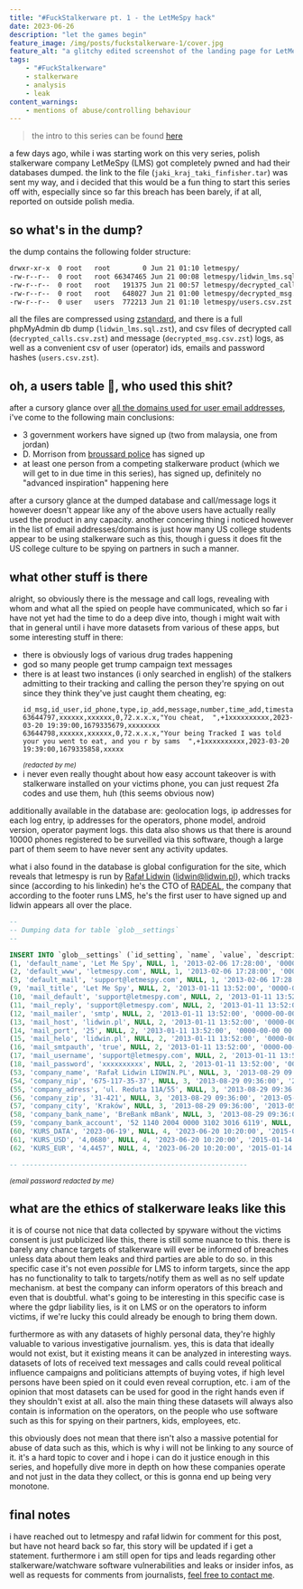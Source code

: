 ```yaml
---
title: "#FuckStalkerware pt. 1 - the LetMeSpy hack"
date: 2023-06-26
description: "let the games begin"
feature_image: /img/posts/fuckstalkerware-1/cover.jpg
feature_alt: "a glitchy edited screenshot of the landing page for LetMeSpy"
tags:
    - "#FuckStalkerware"
    - stalkerware
    - analysis
    - leak
content_warnings:
    - mentions of abuse/controlling behaviour
---
```


> the intro to this series can be found [here](/posts/fuckstalkerware-0/)

a few days ago, while i was starting work on this very series, polish stalkerware company LetMeSpy (LMS) got completely pwned and had their databases dumped. the link to the file (`jaki_kraj_taki_finfisher.tar`) was sent my way, and i decided that this would be a fun thing to start this series off with, especially since so far this breach has been barely, if at all, reported on outside polish media.

## so what's in the dump?

the dump contains the following folder structure:

```bash
drwxr-xr-x  0 root   root        0 Jun 21 01:10 letmespy/
-rw-r--r--  0 root   root 66347465 Jun 21 00:08 letmespy/lidwin_lms.sql.zst
-rw-r--r--  0 root   root   191375 Jun 21 00:57 letmespy/decrypted_calls.csv.zst
-rw-r--r--  0 root   root   648027 Jun 21 01:00 letmespy/decrypted_msg.csv.zst
-rw-r--r--  0 user   users  772213 Jun 21 01:10 letmespy/users.csv.zst
```

all the files are compressed using [zstandard](http://facebook.github.io/zstd/), and there is a full phpMyAdmin db dump (`lidwin_lms.sql.zst`), and csv files of decrypted call (`decrypted_calls.csv.zst`) and message (`decrypted_msg.csv.zst`) logs, as well as a convenient csv of user (operator) ids, emails and password hashes (`users.csv.zst`).

## oh, a users table 👀, who used this shit?

after a cursory glance over [all the domains used for user email addresses](/files/posts/fuckstalkerware-1/email-domains.txt), i've come to the following main conclusions:

- 3 government workers have signed up (two from malaysia, one from jordan) 
- D. Morrison from [broussard police](https://broussardpolice.com) has signed up
- at least one person from a competing stalkerware product (which we will get to in due time in this series), has signed up, definitely no "advanced inspiration" happening here

after a cursory glance at the dumped database and call/message logs it however doesn't appear like any of the above users have actually really used the product in any capacity. another concering thing i noticed however in the list of email addresses/domains is just how many US college students appear to be using stalkerware such as this, though i guess it does fit the US college culture to be spying on partners in such a manner. 

## what other stuff is there

alright, so obviously there is the message and call logs, revealing with whom and what all the spied on people have communicated, which so far i have not yet had the time to do a deep dive into, though i might wait with that in general until i have more datasets from various of these apps, but some interesting stuff in there:

- there is obviously logs of various drug trades happening
- god so many people get trump campaign text messages
- there is at least two instances (i only searched in english) of the stalkers admitting to their tracking and calling the person they're spying on out since they think they've just caught them cheating, eg:
  ```csv
  id_msg,id_user,id_phone,type,ip_add,message,number,time_add,timestamp,doublecheck
  63644797,xxxxxx,xxxxxx,0,72.x.x.x,"You cheat,  ",+1xxxxxxxxxx,2023-03-20 19:39:00,1679335679,xxxxxxxx
  63644798,xxxxxx,xxxxxx,0,72.x.x.x,"Your being Tracked I was told your you went to eat, and you r by sams  ",+1xxxxxxxxxx,2023-03-20 19:39:00,1679335858,xxxxx
  ```
  <small>*(redacted by me)*</small>
- i never even really thought about how easy account takeover is with stalkerware installed on your victims phone, you can just request 2fa codes and use them, huh (this seems obvious now)

additionally available in the database are: geolocation logs, ip addresses for each log entry, ip addresses for the operators, phone model, android version, operator payment logs. this data also shows us that there is around 10000 phones registered to be surveilled via this software, though a large part of them seem to have never sent any activity updates.

what i also found in the database is global configuration for the site, which reveals that letmespy is run by [Rafał Lidwin](https://pl.linkedin.com/in/lidwin) ([lidwin@lidwin.pl](mailto:lidwin@lidwin.pl)), which tracks since (according to his linkedin) he's the CTO of [RADEAL](https://www.radeal.pl/), the company that according to the footer runs LMS, he's the first user to have signed up and lidwin appears all over the place.

```sql
--
-- Dumping data for table `glob__settings`
--

INSERT INTO `glob__settings` (`id_setting`, `name`, `value`, `description`, `code`, `time_updated`, `time_add`) VALUES
(1, 'default_name', 'Let Me Spy', NULL, 1, '2013-02-06 17:28:00', '0000-00-00 00:00:00'),
(2, 'default_www', 'letmespy.com', NULL, 1, '2013-02-06 17:28:00', '0000-00-00 00:00:00'),
(3, 'default_mail', 'support@letmespy.com', NULL, 1, '2013-02-06 17:28:00', '0000-00-00 00:00:00'),
(9, 'mail_title', 'Let Me Spy', NULL, 2, '2013-01-11 13:52:00', '0000-00-00 00:00:00'),
(10, 'mail_default', 'support@letmespy.com', NULL, 2, '2013-01-11 13:52:00', '0000-00-00 00:00:00'),
(11, 'mail_reply', 'support@letmespy.com', NULL, 2, '2013-01-11 13:52:00', '0000-00-00 00:00:00'),
(12, 'mail_mailer', 'smtp', NULL, 2, '2013-01-11 13:52:00', '0000-00-00 00:00:00'),
(13, 'mail_host', 'lidwin.pl', NULL, 2, '2013-01-11 13:52:00', '0000-00-00 00:00:00'),
(14, 'mail_port', '25', NULL, 2, '2013-01-11 13:52:00', '0000-00-00 00:00:00'),
(15, 'mail_helo', 'lidwin.pl', NULL, 2, '2013-01-11 13:52:00', '0000-00-00 00:00:00'),
(16, 'mail_smtpauth', 'true', NULL, 2, '2013-01-11 13:52:00', '0000-00-00 00:00:00'),
(17, 'mail_username', 'support@letmespy.com', NULL, 2, '2013-01-11 13:52:00', '0000-00-00 00:00:00'),
(18, 'mail_password', 'xxxxxxxxxx', NULL, 2, '2013-01-11 13:52:00', '0000-00-00 00:00:00'),
(53, 'company_name', 'Rafał Lidwin LIDWIN.PL', NULL, 3, '2013-08-29 09:36:00', '2013-05-24 14:17:00'),
(54, 'company_nip', '675-117-35-37', NULL, 3, '2013-08-29 09:36:00', '2013-05-24 14:17:00'),
(55, 'company_adress', 'ul. Reduta 11A/55', NULL, 3, '2013-08-29 09:36:00', '2013-05-24 14:17:00'),
(56, 'company_zip', '31-421', NULL, 3, '2013-08-29 09:36:00', '2013-05-24 14:17:00'),
(57, 'company_city', 'Kraków', NULL, 3, '2013-08-29 09:36:00', '2013-05-24 14:17:00'),
(58, 'company_bank_name', 'BreBank mBank', NULL, 3, '2013-08-29 09:36:00', '2013-05-24 14:17:00'),
(59, 'company_bank_account', '52 1140 2004 0000 3102 3016 6119', NULL, 3, '2013-08-29 09:36:00', '2013-05-24 14:17:00'),
(60, 'KURS_DATA', '2023-06-19', NULL, 4, '2023-06-20 10:20:00', '2015-01-14 23:29:00'),
(61, 'KURS_USD', '4,0680', NULL, 4, '2023-06-20 10:20:00', '2015-01-14 23:50:00'),
(62, 'KURS_EUR', '4,4457', NULL, 4, '2023-06-20 10:20:00', '2015-01-14 23:50:00');

-- --------------------------------------------------------
```
<small>*(email password redacted by me)*</small>

## what are the ethics of stalkerware leaks like this

it is of course not nice that data collected by spyware without the victims consent is just publicized like this, there is still some nuance to this. there is barely any chance targets of stalkerware will ever be informed of breaches unless data about them leaks and third parties are able to do so. in this specific case it's not even *possible* for LMS to inform targets, since the app has no functionality to talk to targets/notify them as well as no self update mechanism. at best the company can inform operators of this breach and even that is doubtful. what's going to be interesting in this specific case is where the gdpr liability lies, is it on LMS or on the operators to inform victims, if we're lucky this could already be enough to bring them down. 

furthermore as with any datasets of highly personal data, they're highly valuable to various investigative journalism. yes, this is data that ideally would not exist, but it existing means it can be analyzed in interesting ways. datasets of lots of received text messages and calls could reveal political influence campaigns and politicians attempts of buying votes, if high level persons have been spied on it could even reveal corruption, etc. i am of the opinion that most datasets can be used for good in the right hands even if they shouldn't exist at all. also the main thing these datasets will always also contain is information on the operators, on the people who use software such as this for spying on their partners, kids, employees, etc.

this obviously does not mean that there isn't also a massive potential for abuse of data such as this, which is why i will not be linking to any source of it. it's a hard topic to cover and i hope i can do it justice enough in this series, and hopefully dive more in depth on how these companies operate and not just in the data they collect, or this is gonna end up being very monotone.

## final notes

i have reached out to letmespy and rafał lidwin for comment for this post, but have not heard back so far, this story will be updated if i get a statement. furthermore i am still open for tips and leads regarding other stalkerware/watchware software vulnerabilities and leaks or insider infos, as well as requests for comments from journalists, [feel free to contact me](/contact/).